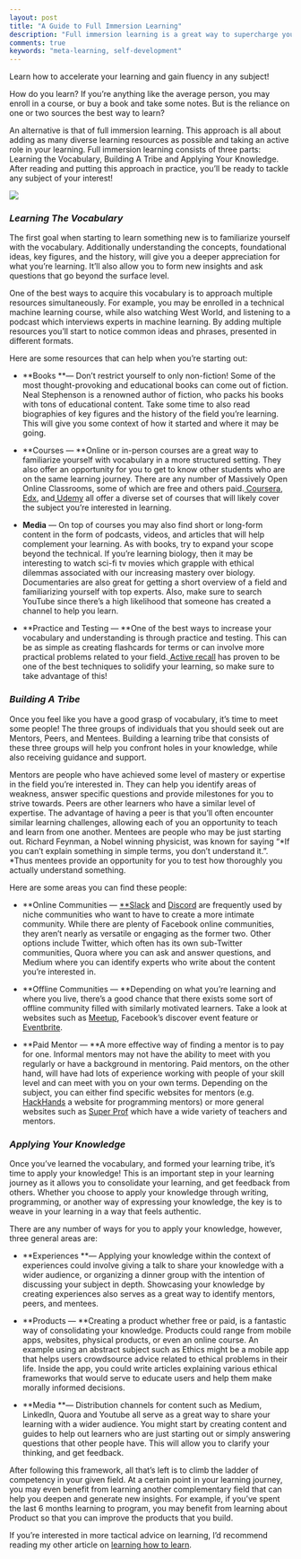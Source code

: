 ```yaml
---
layout: post
title: "A Guide to Full Immersion Learning"
description: "Full immersion learning is a great way to supercharge your approach to learning"
comments: true
keywords: "meta-learning, self-development"
---
```



Learn how to accelerate your learning and gain fluency in any subject!

How do you learn? If you’re anything like the average person, you may enroll in a course, or buy a book and take some notes. But is the reliance on one or two sources the best way to learn?

An alternative is that of full immersion learning. This approach is all about adding as many diverse learning resources as possible and taking an active role in your learning. Full immersion learning consists of three parts: Learning the Vocabulary, Building A Tribe and Applying Your Knowledge. After reading and putting this approach in practice, you’ll be ready to tackle any subject of your interest!

![](https://cdn-images-1.medium.com/max/2294/1*raakTIkMIp7TzIblU7ovlQ.png)

### *Learning The Vocabulary*

The first goal when starting to learn something new is to familiarize yourself with the vocabulary. Additionally understanding the concepts, foundational ideas, key figures, and the history, will give you a deeper appreciation for what you’re learning. It’ll also allow you to form new insights and ask questions that go beyond the surface level.

One of the best ways to acquire this vocabulary is to approach multiple resources simultaneously. For example, you may be enrolled in a technical machine learning course, while also watching West World, and listening to a podcast which interviews experts in machine learning. By adding multiple resources you’ll start to notice common ideas and phrases, presented in different formats.

Here are some resources that can help when you’re starting out:

* **Books **— Don’t restrict yourself to only non-fiction! Some of the most thought-provoking and educational books can come out of fiction. Neal Stephenson is a renowned author of fiction, who packs his books with tons of educational content. Take some time to also read biographies of key figures and the history of the field you’re learning. This will give you some context of how it started and where it may be going.

* **Courses — **Online or in-person courses are a great way to familiarize yourself with vocabulary in a more structured setting. They also offer an opportunity for you to get to know other students who are on the same learning journey. There are any number of Massively Open Online Classrooms, some of which are free and others paid.[ Coursera](https://www.coursera.org/),[ Edx](https://www.edx.org/), and[ Udemy](https://www.udemy.com/) all offer a diverse set of courses that will likely cover the subject you’re interested in learning.

* **Media** — On top of courses you may also find short or long-form content in the form of podcasts, videos, and articles that will help complement your learning. As with books, try to expand your scope beyond the technical. If you’re learning biology, then it may be interesting to watch sci-fi tv movies which grapple with ethical dilemmas associated with our increasing mastery over biology. Documentaries are also great for getting a short overview of a field and familiarizing yourself with top experts. Also, make sure to search YouTube since there’s a high likelihood that someone has created a channel to help you learn.

* **Practice and Testing — **One of the best ways to increase your vocabulary and understanding is through practice and testing. This can be as simple as creating flashcards for terms or can involve more practical problems related to your field.[ Active recall](https://getatomi.com/staffroom/what-is-active-recall-and-how-effective-is-it/) has proven to be one of the best techniques to solidify your learning, so make sure to take advantage of this!

### *Building A Tribe*

Once you feel like you have a good grasp of vocabulary, it’s time to meet some people! The three groups of individuals that you should seek out are Mentors, Peers, and Mentees. Building a learning tribe that consists of these three groups will help you confront holes in your knowledge, while also receiving guidance and support.

Mentors are people who have achieved some level of mastery or expertise in the field you’re interested in. They can help you identify areas of weakness, answer specific questions and provide milestones for you to strive towards. Peers are other learners who have a similar level of expertise. The advantage of having a peer is that you’ll often encounter similar learning challenges, allowing each of you an opportunity to teach and learn from one another. Mentees are people who may be just starting out. Richard Feynman, a Nobel winning physicist, was known for saying “*If you can’t explain something in simple terms, you don’t understand it.”. *Thus mentees provide an opportunity for you to test how thoroughly you actually understand something.

Here are some areas you can find these people:

* **Online Communities — [**Slack](https://slofile.com/) and [Discord](https://discordservers.com/) are frequently used by niche communities who want to have to create a more intimate community. While there are plenty of Facebook online communities, they aren’t nearly as versatile or engaging as the former two. Other options include Twitter, which often has its own sub-Twitter communities, Quora where you can ask and answer questions, and Medium where you can identify experts who write about the content you’re interested in.

* **Offline Communities — **Depending on what you’re learning and where you live, there’s a good chance that there exists some sort of offline community filled with similarly motivated learners. Take a look at websites such as [Meetup](https://www.meetup.com/), Facebook’s discover event feature or [Eventbrite](https://www.eventbrite.ca/).

* **Paid Mentor — **A more effective way of finding a mentor is to pay for one. Informal mentors may not have the ability to meet with you regularly or have a background in mentoring. Paid mentors, on the other hand, will have had lots of experience working with people of your skill level and can meet with you on your own terms. Depending on the subject, you can either find specific websites for mentors (e.g. [HackHands](https://hackhands.com/) a website for programming mentors) or more general websites such as [Super Prof](https://www.superprof.com/) which have a wide variety of teachers and mentors.

### *Applying Your Knowledge*

Once you’ve learned the vocabulary, and formed your learning tribe, it’s time to apply your knowledge! This is an important step in your learning journey as it allows you to consolidate your learning, and get feedback from others. Whether you choose to apply your knowledge through writing, programming, or another way of expressing your knowledge, the key is to weave in your learning in a way that feels authentic.

There are any number of ways for you to apply your knowledge, however, three general areas are:

* **Experiences **— Applying your knowledge within the context of experiences could involve giving a talk to share your knowledge with a wider audience, or organizing a dinner group with the intention of discussing your subject in depth. Showcasing your knowledge by creating experiences also serves as a great way to identify mentors, peers, and mentees.

* **Products — **Creating a product whether free or paid, is a fantastic way of consolidating your knowledge. Products could range from mobile apps, websites, physical products, or even an online course. An example using an abstract subject such as Ethics might be a mobile app that helps users crowdsource advice related to ethical problems in their life. Inside the app, you could write articles explaining various ethical frameworks that would serve to educate users and help them make morally informed decisions.

* **Media **— Distribution channels for content such as Medium, LinkedIn, Quora and Youtube all serve as a great way to share your learning with a wider audience. You might start by creating content and guides to help out learners who are just starting out or simply answering questions that other people have. This will allow you to clarify your thinking, and get feedback.

After following this framework, all that’s left is to climb the ladder of competency in your given field. At a certain point in your learning journey, you may even benefit from learning another complementary field that can help you deepen and generate new insights. For example, if you’ve spent the last 6 months learning to program, you may benefit from learning about Product so that you can improve the products that you build.

If you’re interested in more tactical advice on learning, I’d recommend reading my other article on [learning how to learn](https://medium.com/age-of-awareness/learning-how-to-learn-a727f7b96f53).
